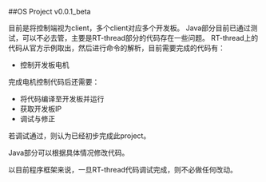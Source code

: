 
##OS Project
v0.0.1_beta

目前是将控制端视为client，多个client对应多个开发板。
Java部分目前已通过测试，可以不必去管，主要是RT-thread部分的代码存在一些问题。
RT-thread上的代码从官方示例取出，然后进行命令的解析，目前需要完成的代码有：
- 控制开发板电机
 
完成电机控制代码后还需要：
- 将代码编译至开发板并运行
- 获取开发板IP
- 调试与修正

若调试通过，则认为已经初步完成此project。

Java部分可以根据具体情况修改代码。

以目前程序框架来说，一旦RT-thread代码调试完成，则不必做任何改动。
